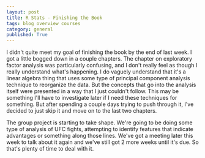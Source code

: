 ```yaml
---
layout: post
title: R Stats - Finishing the Book
tags: blog overview courses
category: general
published: True
---
```


I didn't quite meet my goal of finishing the book by the end of last week. I got a little bogged down in a couple chapters. The chapter on exploratory factor analysis was particularly confusing, and I don't really feel as though I really understand what's happening. I do vaguely understand that it's a linear algebra thing that uses some type of principal component analysis technique to reorganize the data. But the concepts that go into the analysis itself were presented in a way that I just couldn't follow. This may be something I'll have to investigate later if I need these techniques for something. But after spending a couple days trying to push through it, I've decided to just skip it and move on to the last two chapters.

The group project is starting to take shape. We're going to be doing some type of analysis of UFC fights, attempting to identify features that indicate advantages or something along those lines. We've got a meeting later this week to talk about it again and we've still got 2 more weeks until it's due. So that's plenty of time to deal with it.

